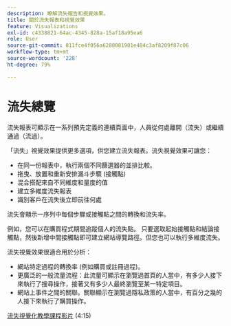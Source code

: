 ```yaml
---
description: 瞭解流失報告和視覺效果。
title: 關於流失報表和視覺效果
feature: Visualizations
exl-id: c4338821-64ac-4345-828a-15af18a95ea6
role: User
source-git-commit: 811fce4f056a6280081901e484c3af8209f87c06
workflow-type: tm+mt
source-wordcount: '228'
ht-degree: 79%

---
```


# 流失總覽

流失報表可顯示在一系列預先定義的連續頁面中，人員從何處離開（流失）或繼續通過（流過）。

「流失」視覺效果提供更多選項，供您建立流失報表。流失視覺效果可讓您：

* 在同一份報表中，執行兩個不同篩選器的並排比較。
* 拖曳、放置和重新安排漏斗步驟 (接觸點)
* 混合搭配來自不同維度和量度的值
* 建立多維度流失報表
* 識別客戶在流失後立即前往何處

流失會顯示一序列中每個步驟或接觸點之間的轉換和流失率。

例如，您可以在購買程式期間追蹤個人的流失點。 只要選取起始接觸點和結論接觸點，然後新增中間接觸點即可建立網站導覽路徑。但您也可以執行多維度流失。

流失視覺效果很適合用於分析：

* 網站特定過程的轉換率 (例如購買或註冊過程)。
* 更廣泛的一般流量流程：此流量可顯示在瀏覽過首頁的人當中，有多少人接下來執行了搜尋操作，接著又有多少人最終瀏覽至某一特定項目。
* 網站上事件之間的關聯。關聯顯示在瀏覽過隱私政策的人當中，有百分之幾的人接下來執行了購買操作。

[流失視覺化教學課程影片](https://experienceleague.adobe.com/docs/analytics-learn/tutorials/analysis-workspace/analyzing-customer-journeys/fallout-visualization.html?lang=zh-Hant) (4:15)

